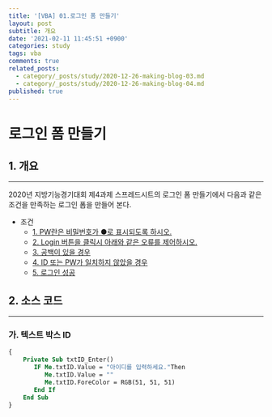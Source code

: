 ```yaml
---
title: '[VBA] 01.로그인 폼 만들기'
layout: post
subtitle: 개요
date: '2021-02-11 11:45:51 +0900'
categories: study
tags: vba
comments: true
related_posts:
  - category/_posts/study/2020-12-26-making-blog-03.md
  - category/_posts/study/2020-12-26-making-blog-04.md
published: true
---
```


# 로그인 폼 만들기

## 1. 개요
---
2020년 지방기능경기대회 제4과제 스프레드시트의 로그인 폼 만들기에서 다음과 같은 조건을
만족하는 로그인 폼을 만들어 본다.
- 조건
    - [1. PW란은 비밀번호가 ●로 표시되도록 하시오.](#1.개요)
    - [2. Login 버튼을 클릭시 아래와 같은 오류를 제어하시오.](#2.소스코드)
    - [3. 공백이 있을 경우](#3.무제)
    - [4. ID 또는 PW가 일치하지 않았을 경우](#4.무제2)
    - [5. 로그인 성공](#5.무제2)

## 2. 소스 코드
---
### 가. 텍스트 박스 ID
```vb
{
    Private Sub txtID_Enter()
       IF Me.txtID.Value = "아이디를 입력하세요."Then
          Me.txtID.Value = ""
          Me.txtID.ForeColor = RGB(51, 51, 51)
       End If
    End Sub
}
```
